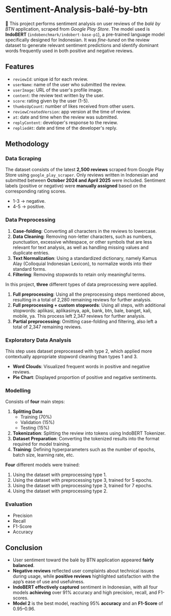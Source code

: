 # Sentiment-Analysis-balé-by-btn

🏦 This project performs sentiment analysis on user reviews of the *balé by BTN* application, scraped from *Google Play Store*. The model used is **IndoBERT** (`indobenchmark/indobert-base-p1`), a pre-trained language model specifically designed for Indonesian. It was _fine-tuned_ on the review dataset to generate relevant sentiment predictions and identify dominant words frequently used in both positive and negative reviews.

## Features
- `reviewId`: unique id for each review.
- `userName`: name of the user who submitted the review.
- `userImage`: URL of the user's profile image.
- `content`: the review text written by the user.
- `score`: rating given by the user (1-5).
- `thumbsUpCount`: number of likes received from other users.
- `reviewCreatedVersion`: app version at the time of review.
- `at`: date and time when the review was submitted.
- `replyContent`: developer's response to the review.
- `repliedAt`: date and time of the developer's reply.

## Methodology
### Data Scraping
The dataset consists of the latest **2,500 reviews** scraped from Google Play Store using `google_play_scraper`. Only reviews written in Indonesian and submitted between **October 2024 and April 2025** were included.
Sentiment labels (positive or negative) were **manually assigned** based on the corresponding rating scores.
- 1-3 → negative.
- 4-5 → positive.

### Data Preprocessing
1. **Case-folding**: Converting all characters in the reviews to lowercase.
2. **Data Cleaning**: Removing non-letter characters, such as numbers, punctuation, excessive whitespace, or other symbols that are less relevant for text analysis, as well as handling missing values and duplicate entries.
3. **Text Normalization**: Using a standardized dictionary, namely Kamus Alay (Colloquial Indonesian Lexicon), to normalize words into their standard forms.
4. **Filtering**: Removing stopwords to retain only meaningful terms.

In this project, **three** different types of data preprocessing were applied.
1. **Full preprocessing**: Using all the preprocessing steps mentioned above, resulting in a total of 2,280 remaining reviews for further analysis.
2. **Full preprocessing + custom stopwords**: Using all steps, with additional stopwords: aplikasi, aplikasinya, apk, bank, btn, bale, banget, kali, mobile, ya. This process left 2,347 reviews for further analysis.
3. **Partial preprocessing**: Omitting case-folding and filtering, also left a total of 2,347 remaining reviews.

### Exploratory Data Analysis
This step uses dataset preprocessed with type 2, which applied more contextually appropriate stopword cleaning than types 1 and 3.
- **Word Clouds**: Visualized frequent words in positive and negative reviews.
- **Pie Chart**: Displayed proportion of positive and negative sentiments.

### Modelling
Consists of **four** main steps:
1. **Splitting Data**
   - Training (70%)
   - Validation (15%)
   - Testing (15%)
2. **Tokenization**: Splitting the review into tokens using IndoBERT Tokenizer.
3. **Dataset Preparation**: Converting the tokenized results into the format required for model training.
4. **Training**: Defining hyperparameters such as the number of epochs, batch size, learning rate, etc.

**Four** different models were trained:
1. Using the dataset with preprocessing type 1.
2. Using the dataset with preprocessing type 3, trained for 5 epochs.
3. Using the dataset with preprocessing type 3, trained for 7 epochs.
4. Using the dataset with preprocessing type 2.

### Evaluation
- Precision
- Recall
- F1-Score
- Accuracy

## Conclusion
- User sentiment toward the balé by BTN application appeared **fairly balanced**.
- **Negative reviews** reflected user complaints about technical issues during usage, while **positive reviews** highlighted satisfaction with the app’s ease of use and usefulness.
- **IndoBERT effectively captured** sentiment in Indonesian, with all four models **achieving** over 91% accuracy and high precision, recall, and F1-scores.
- **Model 2** is the best model, reaching 95% **accuracy** and an **F1-Score** of 0.95–0.96.
